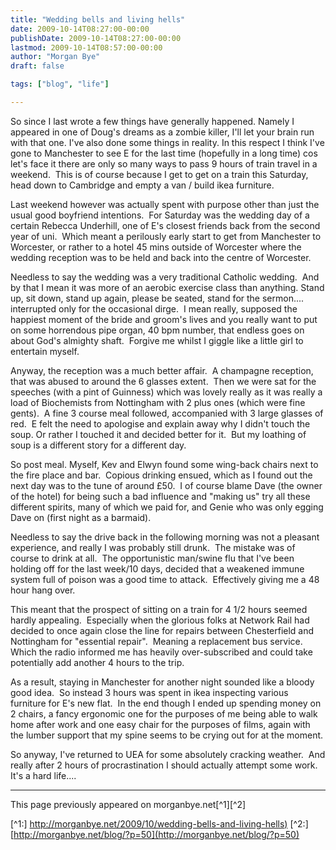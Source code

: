 ```yaml
---
title: "Wedding bells and living hells"
date: 2009-10-14T08:27:00-00:00
publishDate: 2009-10-14T08:27:00-00:00
lastmod: 2009-10-14T08:57:00-00:00
author: "Morgan Bye"
draft: false

tags: ["blog", "life"]

---
```


So since I last wrote a few things have generally happened. Namely I appeared in one of Doug's dreams as a zombie killer, I'll let your brain run with that one. I've also done some things in reality. In this respect I think I've gone to Manchester to see E for the last time (hopefully in a long time) cos let's face it there are only so many ways to pass 9 hours of train travel in a weekend.  This is of course because I get to get on a train this Saturday, head down to Cambridge and empty a van / build ikea furniture.

Last weekend however was actually spent with purpose other than just the usual good boyfriend intentions.  For Saturday was the wedding day of a certain Rebecca Underhill, one of E's closest friends back from the second year of uni.  Which meant a perilously early start to get from Manchester to Worcester, or rather to a hotel 45 mins outside of Worcester where the wedding reception was to be held and back into the centre of Worcester.

Needless to say the wedding was a very traditional Catholic wedding.  And by that I mean it was more of an aerobic exercise class than anything. Stand up, sit down, stand up again, please be seated, stand for the sermon.... interrupted only for the occasional dirge.  I mean really, supposed the happiest moment of the bride and groom's lives and you really want to put on some horrendous pipe organ, 40 bpm number, that endless goes on about God's almighty shaft.  Forgive me whilst I giggle like a little girl to entertain myself.

Anyway, the reception was a much better affair.  A champagne reception, that was abused to around the 6 glasses extent.  Then we were sat for the speeches (with a pint of Guinness) which was lovely really as it was really a load of Biochemists from Nottingham with 2 plus ones (which were fine gents).  A fine 3 course meal followed, accompanied with 3 large glasses of red.  E felt the need to apologise and explain away why I didn't touch the soup. Or rather I touched it and decided better for it.  But my loathing of soup is a different story for a different day.

So post meal. Myself, Kev and Elwyn found some wing-back chairs next to the fire place and bar.  Copious drinking ensued, which as I found out the next day was to the tune of around £50.  I of course blame Dave (the owner of the hotel) for being such a bad influence and "making us" try all these different spirits, many of which we paid for, and Genie who was only egging Dave on (first night as a barmaid).

Needless to say the drive back in the following morning was not a pleasant experience, and really I was probably still drunk.  The mistake was of course to drink at all.  The opportunistic man/swine flu that I've been holding off for the last week/10 days, decided that a weakened immune system full of poison was a good time to attack.  Effectively giving me a 48 hour hang over.

This meant that the prospect of sitting on a train for 4 1/2 hours seemed hardly appealing.  Especially when the glorious folks at Network Rail had decided to once again close the line for repairs between Chesterfield and Nottingham for "essential repair".  Meaning a replacement bus service.  Which the radio informed me has heavily over-subscribed and could take potentially add another 4 hours to the trip.

As a result, staying in Manchester for another night sounded like a bloody good idea.  So instead 3 hours was spent in ikea inspecting various furniture for E's new flat.  In the end though I ended up spending money on 2 chairs, a fancy ergonomic one for the purposes of me being able to walk home after work and one easy chair for the purposes of films, again with the lumber support that my spine seems to be crying out for at the moment.

So anyway, I've returned to UEA for some absolutely cracking weather.  And really after 2 hours of procrastination I should actually attempt some work.  It's a hard life....


----
This page previously appeared on morganbye.net[^1][^2]

[^1:] [http://morganbye.net/2009/10/wedding-bells-and-living-hells)](http://morganbye.net/2009/10/wedding-bells-and-living-hells)
[^2:] [http://morganbye.net/blog/?p=50](http://morganbye.net/blog/?p=50)
